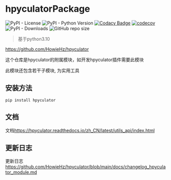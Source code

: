 # hpyculatorPackage

![PyPI - License](https://img.shields.io/pypi/l/hpyculator)
![PyPI - Python Version](https://img.shields.io/pypi/pyversions/hpyculator)
[![Codacy Badge](https://app.codacy.com/project/badge/Grade/f276a62341d647d08cd3c3dd275097ff)](https://www.codacy.com/gh/HowieHz/hpyculatorPackage/dashboard?utm_source=github.com&amp;utm_medium=referral&amp;utm_content=HowieHz/hpyculatorPackage&amp;utm_campaign=Badge_Grade)
[![codecov](https://codecov.io/gh/HowieHz/hpyculatorPackage/branch/main/graph/badge.svg?token=TVF40RMPMA)](https://codecov.io/gh/HowieHz/hpyculatorPackage)
![PyPI - Downloads](https://img.shields.io/pypi/dm/hpyculator)
![GitHub repo size](https://img.shields.io/github/repo-size/HowieHz/hpyculatorPackage)

>基于python3.10

<https://github.com/HowieHz/hpyculator>

这个仓库是hpyculator的附属模块，如开发hpyculator插件需要此模块

此模块还包含若干子模块, 为实用工具

## 安装方法

`pip install hpyculator`

## 文档

文档<https://hpyculator.readthedocs.io/zh_CN/latest/utils_api/index.html>

## 更新日志

更新日志<https://github.com/HowieHz/hpyculator/blob/main/docs/changelog_hpyculator_module.md>
